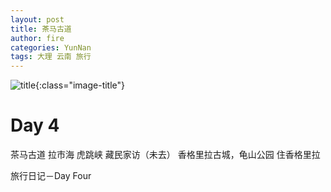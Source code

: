 ```yaml
---
layout: post
title: 茶马古道
author: fire
categories: YunNan 
tags: 大理 云南 旅行
---
```


![title](https://image.sideproject.cn/titlex/title_008.jpg){:class="image-title"}

Day 4
===

茶马古道
拉市海
虎跳峡
藏民家访（未去）
香格里拉古城，龟山公园
住香格里拉

 旅行日记－Day Four 